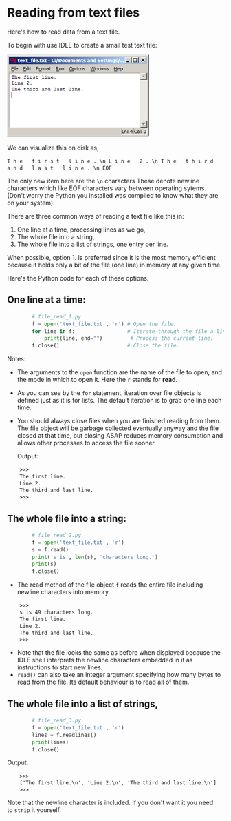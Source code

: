 # Reading from text files

Here's how to read data from a text file.

To begin with use IDLE to create a small test text file:

![.](03_text_file.png)

We can visualize this on disk as,

  
```plaintext
T h e   f i r s t   l i n e . \n L i n e   2 . \n T h e   t h i r d   a n d   l a s t   l i n e . \n EOF
```

The only new item here are the `\n` characters These denote newline
characters which like EOF characters vary between operating sytems.
(Don't worry the Python you installed was compiled to know what they
are on your system).

There are three common ways of reading a text file like this in:

1.  One line at a time, processing lines as we go,
2.  The whole file into a string,
3.  The whole file into a list of strings, one entry per line.

When possible, option 1. is preferred since it is the most memory
efficient because it holds only a bit of the file (one line) in memory
at any given time.

Here's the Python code for each of these options.

## One line at a time:

```python
        # file_read_1.py
        f = open('text_file.txt', 'r') # Open the file.
        for line in f:                 # Iterate through the file a line at a time.
            print(line, end="")         # Process the current line.
        f.close()                      # Close the file.
```
Notes:

-   The arguments to the `open` function are the name of the file to
    open, and the mode in which to open it. Here the `r` stands
    for **read**.
-   As you can see by the `for` statement, iteration over file
    objects is defined just as it is for lists. The default
    iteration is to grab one line each time.
-   You should always close files when you are finished reading from
    them. The file object will be garbage collected eventually
    anyway and the file closed at that time, but closing ASAP
    reduces memory consumption and allows other processes to access
    the file sooner.

    Output:

```plaintext
    >>> 
    The first line.
    Line 2.
    The third and last line.
    >>>
```

## The whole file into a string:

```python
        # file_read_2.py
        f = open('text_file.txt', 'r')
        s = f.read()
        print('s is', len(s), 'characters long.')
        print(s)
        f.close()
```

-   The read method of the file object `f` reads the entire file
    including newline characters into memory.

  
```plaintext
    >>> 
    s is 49 characters long.
    The first line.
    Line 2.
    The third and last line.
    >>> 
```

-   Note that the file looks the same as before when displayed
    because the IDLE shell interprets the newline characters
    embedded in it as instructions to start new lines.
-   `read()` can also take an integer argument specifying how many
    bytes to read from the file. Its default behaviour is to read
    all of them.

## The whole file into a list of strings,

```python
        # file_read_3.py
        f = open('text_file.txt', 'r')
        lines = f.readlines()
        print(lines)
        f.close()
```

Output:

```plaintext
    >>> 
    ['The first line.\n', 'Line 2.\n', 'The third and last line.\n']
    >>>
```

Note that the newline character is included. If you don't want it
you need to `strip` it yourself.
